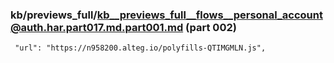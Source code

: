 ### kb/previews_full/kb__previews_full__flows__personal_account@auth.har.part017.md.part001.md (part 002)

```md
 "url": "https://n958200.alteg.io/polyfills-QTIMGMLN.js",
                         
```

```
